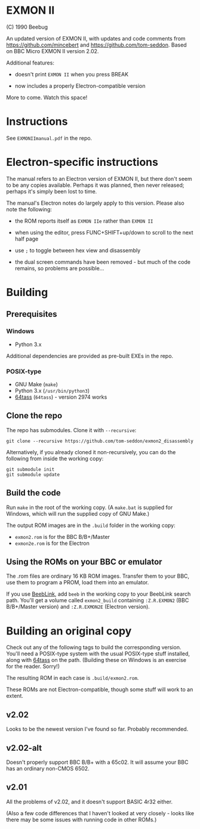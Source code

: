 # EXMON II

(C) 1990 Beebug

An updated version of EXMON II, with updates and code comments from
https://github.com/mincebert and https://github.com/tom-seddon. Based
on BBC Micro EXMON II version 2.02.

Additional features:

- doesn't print `EXMON II` when you press BREAK

- now includes a properly Electron-compatible version

More to come. Watch this space!

# Instructions

See `EXMONIImanual.pdf` in the repo.

# Electron-specific instructions

The manual refers to an Electron version of EXMON II, but there don't
seem to be any copies available. Perhaps it was planned, then never
released; perhaps it's simply been lost to time.

The manual's Electron notes do largely apply to this version. Please
also note the following:

- the ROM reports itself as `EXMON IIe` rather than `EXMON II`

- when using the editor, press FUNC+SHIFT+up/down to scroll to the
  next half page
  
- use `;` to toggle between hex view and disassembly

- the dual screen commands have been removed - but much of the code
  remains, so problems are possible...

# Building

## Prerequisites

### Windows

- Python 3.x

Additional dependencies are provided as pre-built EXEs in the repo.

### POSIX-type

- GNU Make (`make`)
- Python 3.x (`/usr/bin/python3`)
- [64tass](https://sourceforge.net/projects/tass64/) (`64tass`) -
  version 2974 works

## Clone the repo

The repo has submodules. Clone it with `--recursive`:

    git clone --recursive https://github.com/tom-seddon/exmon2_disassembly
	
Alternatively, if you already cloned it non-recursively, you can do
the following from inside the working copy:

    git submodule init
	git submodule update

## Build the code

Run `make` in the root of the working copy. (A `make.bat` is supplied
for Windows, which will run the supplied copy of GNU Make.)

The output ROM images are in the `.build` folder in the working copy:

- `exmon2.rom` is for the BBC B/B+/Master
- `exmon2e.rom` is for the Electron

## Using the ROMs on your BBC or emulator

The .rom files are ordinary 16 KB ROM images. Transfer them to your
BBC, use them to program a PROM, load them into an emulator.

If you use [BeebLink](https://github.com/tom-seddon/beeblink/), add
`beeb` in the working copy to your BeebLink search path. You'll get a
volume called `exmon2_build` containing `:Z.R.EXMON2` (BBC B/B+/Master
version) and `:Z.R.EXMON2E` (Electron version).

# Building an original copy

Check out any of the following tags to build the corresponding
version. You'll need a POSIX-type system with the usual POSIX-type
stuff installed, along with
[64tass](https://sourceforge.net/projects/tass64/) on the path.
(Building these on Windows is an exercise for the reader. Sorry!)

The resulting ROM in each case is `.build/exmon2.rom`.

These ROMs are not Electron-compatible, though some stuff will work to
an extent.

## v2.02

Looks to be the newest version I've found so far. Probably
recommended.

## v2.02-alt

Doesn't properly support BBC B/B+ with a 65c02. It will assume your
BBC has an ordinary non-CMOS 6502.

## v2.01

All the problems of v2.02, and it doesn't support BASIC 4r32 either.

(Also a few code differences that I haven't looked at very closely -
looks like there may be some issues with running code in other ROMs.)


